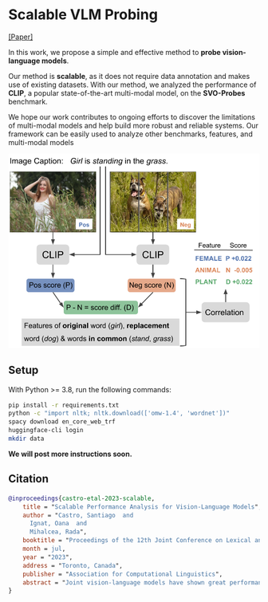 # Scalable VLM Probing

[[Paper]](https://arxiv.org/pdf/2305.18786.pdf)

In this work, we propose a simple and effective method to **probe vision-language models**. 

Our method is **scalable**, as it does not require data annotation and makes use of existing datasets. 
With our method, we analyzed the performance of **CLIP**, a popular state-of-the-art multi-modal model, on the **SVO-Probes** benchmark. 

We hope our work contributes to ongoing efforts to discover the limitations of multi-modal models and help build more robust and reliable systems. 
Our framework can be easily used to analyze other benchmarks, features, and multi-modal models

<p style="text-align:center">
    <img src="images/task_overview.png" alt="A description of our probing method, showing 2 images being input to clip, then 3 scores being computed. Different kind of features are used to compute their correlation with each of the scores.">
</p>

## Setup

With Python >= 3.8, run the following commands:

```bash
pip install -r requirements.txt
python -c "import nltk; nltk.download(['omw-1.4', 'wordnet'])"
spacy download en_core_web_trf
huggingface-cli login
mkdir data
```

**We will post more instructions soon.**

## Citation

```bibtex
@inproceedings{castro-etal-2023-scalable,
    title = "Scalable Performance Analysis for Vision-Language Models",
    author = "Castro, Santiago  and
      Ignat, Oana  and
      Mihalcea, Rada",
    booktitle = "Proceedings of the 12th Joint Conference on Lexical and Computational Semantics",
    month = jul,
    year = "2023",
    address = "Toronto, Canada",
    publisher = "Association for Computational Linguistics",
    abstract = "Joint vision-language models have shown great performance over a diverse set of tasks. However, little is known about their limitations, as the high dimensional space learned by these models makes it difficult to identify semantic errors. Recent work has addressed this problem by designing highly controlled probing task benchmarks. Our paper introduces a more scalable solution that relies on already annotated benchmarks. Our method consists of extracting a large set of diverse features from a vision-language benchmark and measuring their correlation with the output of the target model. We confirm previous findings that CLIP behaves like a bag of words model and performs better with nouns and verbs; we also uncover novel insights such as CLIP getting confused by concrete words. Our framework is available at this https URL and can be used with other multimodal models and benchmarks.",
}
```
